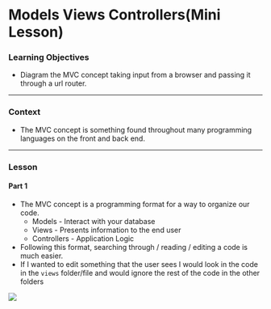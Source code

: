 # Models Views Controllers(Mini Lesson)

### Learning Objectives
* Diagram the MVC concept taking input from a browser and passing it through a url router. 

---

### Context
* The MVC concept is something found throughout many programming languages on the front and back end. 

---

### Lesson

#### Part 1
* The MVC concept is a programming format for a way to organize our code. 
	* Models - Interact with your database
	* Views - Presents information to the end user
	* Controllers - Application Logic
* Following this format, searching through / reading / editing a code is much easier. 
* If I wanted to edit something that the user sees I would look in the code in the `views` folder/file and would ignore the rest of the code in the other folders

![](https://s3.amazonaws.com/nettuts/613_mvc/diagram.jpg)



